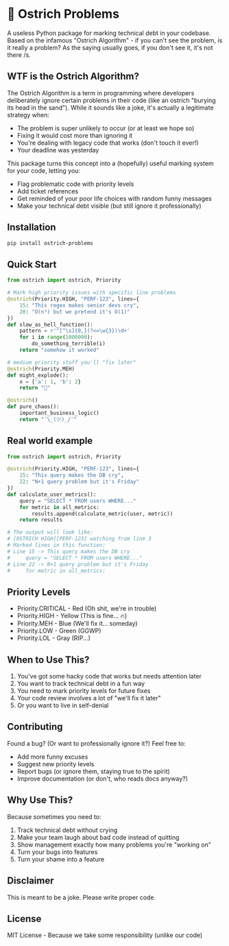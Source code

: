 # 🙈 Ostrich Problems

A useless Python package for marking technical debt in your codebase. Based on the infamous "Ostrich Algorithm" - if you can't see the problem, is it really a problem? As the saying usually goes, if you don't see it, it's not there /s. 

## WTF is the Ostrich Algorithm?

The Ostrich Algorithm is a term in programming where developers deliberately ignore certain problems in their code (like an ostrich "burying its head in the sand"). While it sounds like a joke, it's actually a legitimate strategy when:

- The problem is super unlikely to occur (or at least we hope so)
- Fixing it would cost more than ignoring it 
- You're dealing with legacy code that works (don't touch it ever!)
- Your deadline was yesterday

This package turns this concept into a (hopefully) useful marking system for your code, letting you:
- Flag problematic code with priority levels
- Add ticket references
- Get reminded of your poor life choices with random funny messages
- Make your technical debt visible (but still ignore it professionally)

## Installation

```bash
pip install ostrich-problems
```

## Quick Start

```python
from ostrich import ostrich, Priority

# Mark high priority issues with specific line problems
@ostrich(Priority.HIGH, "PERF-123", lines={
    15: "This regex makes senior devs cry",
    20: "O(n³) but we pretend it's O(1)"
})
def slow_as_hell_function():
    pattern = r'^[^\s]{0,}(?<=\w{3})\d+'  
    for i in range(1000000):            
        do_something_terrible(i)
    return "somehow it worked"

# medium priority stuff you'll "fix later"
@ostrich(Priority.MEH)
def might_explode():
    x = {'a': 1, 'b': 2}  
    return "🤞"

@ostrich()
def pure_chaos():
    important_business_logic()
    return "¯\_(ツ)_/¯"
```

## Real world example

```python
from ostrich import ostrich, Priority

@ostrich(Priority.HIGH, "PERF-123", lines={
    15: "This query makes the DB cry",
    22: "N+1 query problem but it's Friday"
})
def calculate_user_metrics():
    query = "SELECT * FROM users WHERE..."  
    for metric in all_metrics:             
        results.append(calculate_metric(user, metric))
    return results

# The output will look like:
# [OSTRICH HIGH][PERF-123] watching from line 3
# Marked lines in this function:
# Line 15 -> This query makes the DB cry
#     query = "SELECT * FROM users WHERE..."
# Line 22 -> N+1 query problem but it's Friday
#     for metric in all_metrics:
```


## Priority Levels

* Priority.CRITICAL - Red (Oh shit, we're in trouble)
* Priority.HIGH - Yellow (This is fine... 🔥)
* Priority.MEH - Blue (We'll fix it... someday)
* Priority.LOW - Green (GGWP)
* Priority.LOL - Gray (RIP...)

## When to Use This?

1. You've got some hacky code that works but needs attention later
2. You want to track technical debt in a fun way
3. You need to mark priority levels for future fixes
4. Your code review involves a lot of "we'll fix it later"
5. Or you want to live in self-denial

## Contributing

Found a bug? (Or want to professionally ignore it?) Feel free to:
- Add more funny excuses
- Suggest new priority levels
- Report bugs (or ignore them, staying true to the spirit)
- Improve documentation (or don't, who reads docs anyway?)

## Why Use This?

Because sometimes you need to:
1. Track technical debt without crying
2. Make your team laugh about bad code instead of quitting
3. Show management exactly how many problems you're "working on"
4. Turn your bugs into features
5. Turn your shame into a feature

## Disclaimer

This is meant to be a joke. Please write proper code. 

## License

MIT License - Because we take some responsibility (unlike our code)
